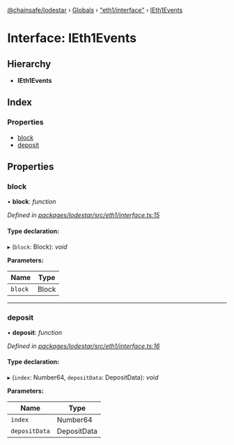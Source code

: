 [@chainsafe/lodestar](../README.md) › [Globals](../globals.md) › ["eth1/interface"](../modules/_eth1_interface_.md) › [IEth1Events](_eth1_interface_.ieth1events.md)

# Interface: IEth1Events

## Hierarchy

* **IEth1Events**

## Index

### Properties

* [block](_eth1_interface_.ieth1events.md#block)
* [deposit](_eth1_interface_.ieth1events.md#deposit)

## Properties

###  block

• **block**: *function*

*Defined in [packages/lodestar/src/eth1/interface.ts:15](https://github.com/ChainSafe/lodestar/blob/b5860cf/packages/lodestar/src/eth1/interface.ts#L15)*

#### Type declaration:

▸ (`block`: Block): *void*

**Parameters:**

Name | Type |
------ | ------ |
`block` | Block |

___

###  deposit

• **deposit**: *function*

*Defined in [packages/lodestar/src/eth1/interface.ts:16](https://github.com/ChainSafe/lodestar/blob/b5860cf/packages/lodestar/src/eth1/interface.ts#L16)*

#### Type declaration:

▸ (`index`: Number64, `depositData`: DepositData): *void*

**Parameters:**

Name | Type |
------ | ------ |
`index` | Number64 |
`depositData` | DepositData |
